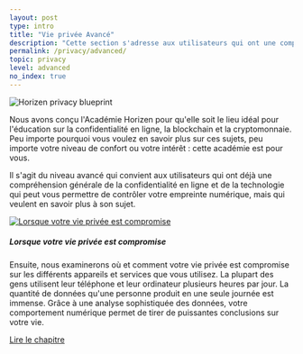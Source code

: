 ```yaml
---
layout: post
type: intro
title: "Vie privée Avancé"
description: "Cette section s'adresse aux utilisateurs qui ont une compréhension générale de la protection de la vie privée en ligne, mais qui veulent la connaître plus en détail."
permalink: /privacy/advanced/
topic: privacy
level: advanced
no_index: true
---
```


<div class="row mb-3">
    <div class="col-md-3">
        <img src="/assets/img/icons/topics/privacy-blueprint.svg" alt="Horizen privacy blueprint" class="lead-icon"/>
    </div>
    <div class="col-md-9 lead">
        <p>Nous avons conçu l'Académie Horizen pour qu'elle soit le lieu idéal pour l'éducation sur la confidentialité en ligne, la blockchain et la cryptomonnaie. Peu importe pourquoi vous voulez en savoir plus sur ces sujets, peu importe votre niveau de confort ou votre intérêt : cette académie est pour vous.</p>
        <p>Il s'agit du niveau avancé qui convient aux utilisateurs qui ont déjà une compréhension générale de la confidentialité en ligne et de la technologie qui peut vous permettre de contrôler votre empreinte numérique, mais qui veulent en savoir plus à son sujet.</p>
    </div>
</div>

<div class="row mt-5">
    <div class="col-md-3">
        <a href="{{ site.baseurl }}{% post_url /privacy/advanced/2024-02-01-where-your-privacy-is-compromised %}">
            <img src="/assets/post_files/privacy/advanced/intro/where2.svg" alt="Lorsque votre vie privée est compromise" />
        </a>
    </div>
    <div class="col-md-9">
        <h5 class="intro-article-title">Lorsque votre vie privée est compromise</h5>
        <p class="mb-1">
            Ensuite, nous examinerons où et comment votre vie privée est compromise sur les différents appareils et services que vous utilisez. La plupart des gens utilisent leur téléphone et leur ordinateur plusieurs heures par jour. La quantité de données qu'une personne produit en une seule journée est immense. Grâce à une analyse sophistiquée des données, votre comportement numérique permet de tirer de puissantes conclusions sur votre vie.
        </p>
        <p class="mb-0">
            <a class="font-weight-bold" href="{{ site.baseurl }}{% post_url /privacy/advanced/2024-02-01-where-your-privacy-is-compromised %}">Lire le chapitre</a>
        </p>
    </div>
</div>
